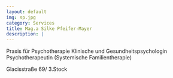 ```yaml
---
layout: default
img: sp.jpg
category: Services
title: Mag.a Silke Pfeifer-Mayer
description: |
---
```

Praxis für Psychotherapie 
Klinische und Gesundheitspsychologin
Psychotherapeutin (Systemische Familientherapie)

Glacisstraße 69/ 3.Stock